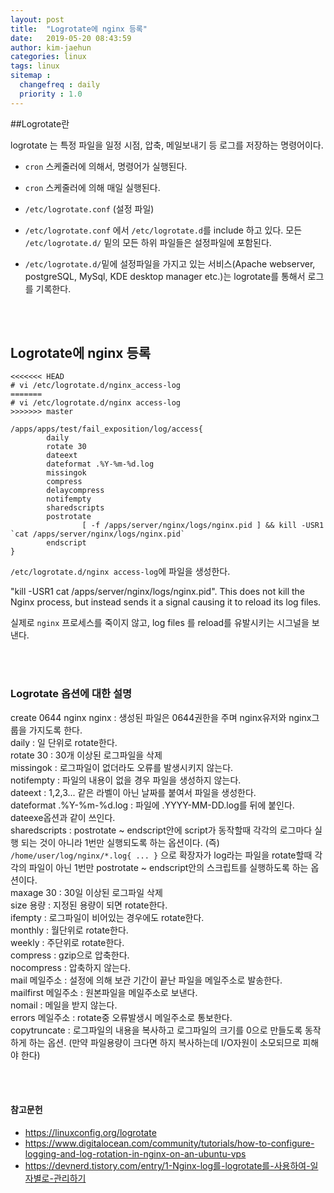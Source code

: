 ```yaml
---
layout: post
title:  "Logrotate에 nginx 등록"
date:   2019-05-20 08:43:59
author: kim-jaehun
categories: linux
tags: linux
sitemap :
  changefreq : daily
  priority : 1.0
---
```



##Logrotate란

logrotate 는 특정 파일을 일정 시점, 압축, 메일보내기 등 로그를 저장하는 명령어이다.

* `cron` 스케줄러에 의해서, 명령어가 실행된다.

* `cron` 스케줄러에 의해 매일 실행된다.
* `/etc/logrotate.conf` (설정 파일)
* `/etc/logrotate.conf` 에서 `/etc/logrotate.d`를 include 하고 있다. 모든 `/etc/logrotate.d/` 밑의 모든 하위 파일들은 설정파일에 포함된다.
* `/etc/logrotate.d/`밑에 설정파일을 가지고 있는 서비스(Apache webserver, postgreSQL, MySql, KDE desktop manager etc.)는 logrotate를 통해서 로그를 기록한다.

<br><br>
## Logrotate에 nginx 등록

```
<<<<<<< HEAD
# vi /etc/logrotate.d/nginx_access-log
=======
# vi /etc/logrotate.d/nginx access-log
>>>>>>> master

/apps/apps/test/fail_exposition/log/access{
        daily
        rotate 30
        dateext
        dateformat .%Y-%m-%d.log
        missingok
        compress
        delaycompress
        notifempty
        sharedscripts
        postrotate
                [ -f /apps/server/nginx/logs/nginx.pid ] && kill -USR1 `cat /apps/server/nginx/logs/nginx.pid`
        endscript
}

```

`/etc/logrotate.d/nginx access-log`에 파일을 생성한다.

"kill -USR1 cat /apps/server/nginx/logs/nginx.pid". This does not kill the Nginx process, but instead sends it a signal causing it to reload its log files.

실제로 `nginx` 프로세스를 죽이지 않고, log files 를 reload를 유발시키는 시그널을 보낸다.

<br><br>
### Logrotate 옵션에 대한 설명


create 0644 nginx nginx : 생성된 파일은 0644권한을 주며 nginx유저와 nginx그룹을 가지도록 한다.<br>
daily : 일 단위로 rotate한다.<br>
rotate 30 : 30개 이상된 로그파일을 삭제<br>
missingok : 로그파일이 없더라도 오류를 발생시키지 않는다.<br>
notifempty : 파일의 내용이 없을 경우 파일을 생성하지 않는다.<br>
dateext : 1,2,3... 같은 라벨이 아닌 날짜를 붙여서 파일을 생성한다.<br>
dateformat .%Y-%m-%d.log : 파일에 .YYYY-MM-DD.log를 뒤에 붙인다. dateexe옵션과 같이 쓰인다.<br>
sharedscripts : postrotate ~ endscript안에 script가 동작할때 각각의 로그마다 실행 되는 것이 아니라 1번만 실행되도록 하는 옵션이다. (즉) `/home/user/log/nginx/*.log{ ... }` 으로 확장자가 log라는 파일을 rotate할때 각각의 파일이 아닌 1번만 postrotate ~ endscript안의 스크립트를 실행하도록 하는 옵션이다.<br>
maxage 30 : 30일 이상된 로그파일 삭제<br>
size 용량 : 지정된 용량이 되면 rotate한다.<br>
ifempty : 로그파일이 비어있는 경우에도 rotate한다.<br>
monthly : 월단위로 rotate한다.<br>
weekly : 주단위로 rotate한다.<br>
compress : gzip으로 압축한다.<br>
nocompress : 압축하지 않는다.<br>
mail 메일주소 : 설정에 의해 보관 기간이 끝난 파일을 메일주소로 발송한다.<br>
mailfirst 메일주소 : 원본파일을 메일주소로 보낸다.<br>
nomail : 메일을 받지 않는다.<br>
errors 메일주소 : rotate중 오류발생시 메일주소로 통보한다.<br>
copytruncate : 로그파일의 내용을 복사하고 로그파일의 크기를 0으로 만들도록 동작하게 하는 옵션. (만약 파일용량이 크다면 하지 복사하는데 I/O자원이 소모되므로 피해야 한다)<br>



<br><br>
#### 참고문헌
* https://linuxconfig.org/logrotate
* https://www.digitalocean.com/community/tutorials/how-to-configure-logging-and-log-rotation-in-nginx-on-an-ubuntu-vps
*  https://devnerd.tistory.com/entry/1-Nginx-log를-logrotate를-사용하여-일자별로-관리하기
